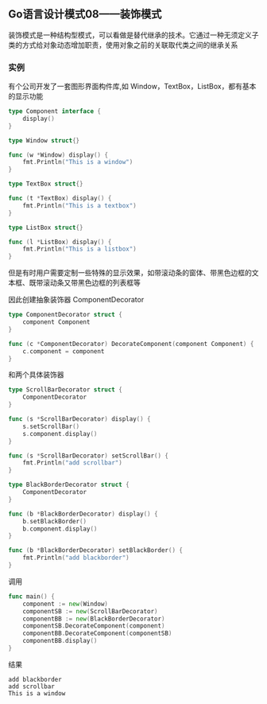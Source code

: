 ## Go语言设计模式08——装饰模式

装饰模式是一种结构型模式，可以看做是替代继承的技术。它通过一种无须定义子类的方式给对象动态增加职责，使用对象之前的关联取代类之间的继承关系

### 实例

有个公司开发了一套图形界面构件库,如 Window，TextBox，ListBox，都有基本的显示功能

```go
type Component interface {
	display()
}

type Window struct{}

func (w *Window) display() {
	fmt.Println("This is a window")
}

type TextBox struct{}

func (t *TextBox) display() {
	fmt.Println("This is a textbox")
}

type ListBox struct{}

func (l *ListBox) display() {
	fmt.Println("This is a listbox")
}
```

但是有时用户需要定制一些特殊的显示效果，如带滚动条的窗体、带黑色边框的文本框、既带滚动条又带黑色边框的列表框等

因此创建抽象装饰器 ComponentDecorator

```go
type ComponentDecorator struct {
	component Component
}

func (c *ComponentDecorator) DecorateComponent(component Component) {
	c.component = component
}
```

和两个具体装饰器

```go
type ScrollBarDecorator struct {
	ComponentDecorator
}

func (s *ScrollBarDecorator) display() {
	s.setScrollBar()
	s.component.display()
}

func (s *ScrollBarDecorator) setScrollBar() {
	fmt.Println("add scrollbar")
}

type BlackBorderDecorator struct {
	ComponentDecorator
}

func (b *BlackBorderDecorator) display() {
	b.setBlackBorder()
	b.component.display()
}

func (b *BlackBorderDecorator) setBlackBorder() {
	fmt.Println("add blackborder")
}
```

调用

```go
func main() {
	component := new(Window)
	componentSB := new(ScrollBarDecorator)
	componentBB := new(BlackBorderDecorator)
	componentSB.DecorateComponent(component)
	componentBB.DecorateComponent(componentSB)
	componentBB.display()
}
```

结果

```
add blackborder
add scrollbar
This is a window
```